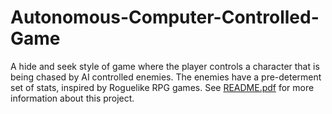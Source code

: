 # Autonomous-Computer-Controlled-Game
A hide and seek style of game where the player controls a character that is being chased by AI controlled enemies. The enemies have a pre-determent set of stats, inspired by Roguelike RPG games. See [README.pdf](https://github.com/AntoMoore/Autonomous-Computer-Controlled-Game/blob/main/README.pdf) for more information about this project.
